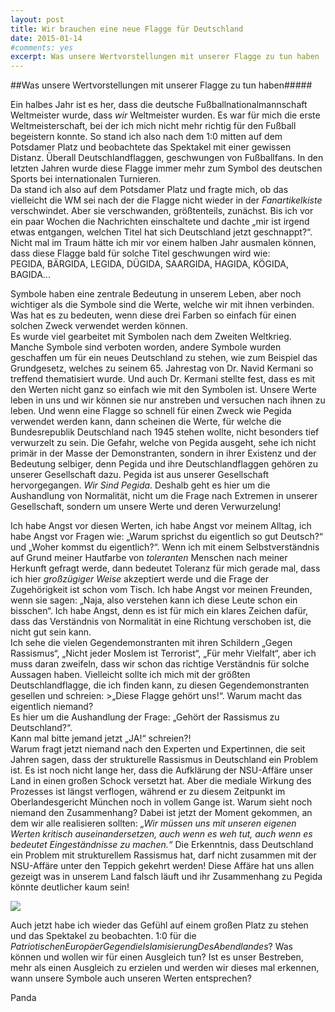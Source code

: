 ```yaml
---
layout: post
title: Wir brauchen eine neue Flagge für Deutschland
date: 2015-01-14
#comments: yes
excerpt: Was unsere Wertvorstellungen mit unserer Flagge zu tun haben
---
```


##Was unsere Wertvorstellungen mit unserer Flagge zu tun haben#####

  
Ein halbes Jahr ist es her, dass die deutsche Fußballnationalmannschaft Weltmeister wurde, dass *wir* Weltmeister wurden. Es war für mich die erste Weltmeisterschaft, bei der ich mich nicht mehr richtig für den Fußball begeistern konnte. So stand ich also nach dem 1:0 mitten auf dem Potsdamer Platz und beobachtete das Spektakel mit einer gewissen Distanz. Überall Deutschlandflaggen, geschwungen von Fußballfans. In den letzten Jahren wurde diese Flagge immer mehr zum Symbol des deutschen Sports bei internationalen Turnieren.  
Da stand ich also auf dem Potsdamer Platz und fragte mich, ob das vielleicht die WM sei nach der die Flagge nicht wieder in der *Fanartikelkiste* verschwindet. Aber sie verschwanden, größtenteils, zunächst. Bis ich vor ein paar Wochen die Nachrichten einschaltete und dachte „mir ist irgend etwas entgangen, welchen Titel hat sich Deutschland jetzt geschnappt?“. Nicht mal im Traum hätte ich mir vor einem halben Jahr ausmalen können, dass diese Flagge bald für solche Titel geschwungen wird wie:  
PEGIDA, BÄRGIDA, LEGIDA, DÜGIDA, SAARGIDA, HAGIDA, KÖGIDA, BAGIDA...
  
Symbole haben eine zentrale Bedeutung in unserem Leben, aber noch wichtiger als die Symbole sind die Werte, welche wir mit ihnen verbinden. Was hat es zu bedeuten, wenn diese drei Farben so einfach für einen solchen Zweck verwendet werden können.  
Es wurde viel gearbeitet mit Symbolen nach dem Zweiten Weltkrieg. Manche Symbole sind verboten worden,  andere Symbole wurden geschaffen um für ein neues Deutschland zu stehen, wie zum Beispiel das Grundgesetz, welches zu seinem 65. Jahrestag von Dr. Navid Kermani so treffend thematisiert wurde. Und auch Dr. Kermani stellte fest, dass es mit den Werten nicht ganz so einfach wie mit den Symbolen ist. Unsere Werte leben in uns und wir können sie nur anstreben und versuchen nach ihnen zu leben. Und wenn eine Flagge so schnell für einen Zweck wie Pegida verwendet werden kann, dann scheinen die Werte, für welche die Bundesrepublik Deutschland nach 1945 stehen wollte, nicht besonders tief verwurzelt zu sein. Die Gefahr, welche von Pegida ausgeht, sehe ich nicht primär in der Masse der Demonstranten, sondern in ihrer Existenz und der Bedeutung selbiger, denn Pegida und ihre Deutschlandflaggen gehören zu unserer Gesellschaft dazu. Pegida ist aus unserer Gesellschaft hervorgegangen. *Wir Sind Pegida*. Deshalb geht es hier um die Aushandlung von Normalität, nicht um die Frage nach Extremen in unserer Gesellschaft, sondern um unsere Werte und deren Verwurzelung!
                                                                                                            
Ich habe Angst vor diesen Werten, ich habe Angst vor meinem Alltag, ich habe Angst vor Fragen wie: „Warum sprichst du eigentlich so gut Deutsch?“ und „Woher kommst du eigentlich?“.  Wenn ich mit einem Selbstverständnis auf Grund meiner Hautfarbe von *toleranten* Menschen nach meiner Herkunft gefragt werde, dann bedeutet Toleranz für mich gerade mal, dass ich hier *großzügiger Weise* akzeptiert werde und die Frage der Zugehörigkeit ist schon vom Tisch. Ich habe Angst vor meinen Freunden, wenn sie sagen: „Naja, also verstehen kann ich diese Leute schon ein bisschen“. Ich habe Angst, denn es ist für mich ein klares Zeichen dafür, dass das Verständnis von Normalität in eine Richtung verschoben ist, die nicht gut sein kann.  
Ich sehe die vielen Gegendemonstranten mit ihren Schildern „Gegen Rassismus“, „Nicht jeder Moslem ist Terrorist“, „Für mehr Vielfalt“, aber ich muss daran zweifeln, dass wir schon das richtige Verständnis für solche Aussagen haben. Vielleicht sollte ich mich mit der größten Deutschlandflagge, die ich finden kann, zu diesen Gegendemonstranten gesellen und schreien: >„Diese Flagge gehört uns!“. Warum macht das eigentlich niemand?  
Es hier um die Aushandlung der Frage: „Gehört der Rassismus zu Deutschland?“.  
Kann mal bitte jemand jetzt „JA!“ schreien?!  
Warum fragt jetzt niemand nach den Experten und Expertinnen, die seit Jahren sagen, dass der strukturelle Rassismus in Deutschland ein Problem ist. Es ist noch nicht lange her, dass die Aufklärung der NSU-Affäre unser Land in einen großen Schock versetzt hat. Aber die mediale Wirkung des Prozesses ist längst verflogen, während er zu diesem Zeitpunkt im Oberlandesgericht München noch in vollem Gange ist. Warum sieht noch niemand den Zusammenhang? Dabei ist jetzt der Moment gekommen, an dem wir alle realisieren sollten: *„Wir müssen uns mit unseren eigenen Werten kritisch auseinandersetzen, auch wenn es weh tut, auch wenn es bedeutet Eingeständnisse zu machen.“* Die Erkenntnis, dass Deutschland ein Problem mit strukturellem Rassismus hat, darf nicht zusammen mit der NSU-Affäre unter den Teppich gekehrt werden! Diese Affäre hat uns allen gezeigt was in unserem Land falsch läuft und ihr Zusammenhang zu Pegida könnte deutlicher kaum sein!
                                                                                          
![](https://dl-web.dropbox.com/get/neuer%20ordner/Kopfkompost/20141230_094002.jpg?_subject_uid=222453539&w=AAAs5X3fuTvXxfGUEutgrof-qhFBjm8gec27CKi2e2j3mA)
                                                                                         
Auch jetzt habe ich wieder das Gefühl auf einem großen Platz zu stehen und das Spektakel zu beobachten. 1:0 für die *PatriotischenEuropäerGegendieIslamisierungDesAbendlandes*? Was können und wollen wir für einen Ausgleich tun? Ist es unser Bestreben, mehr als einen Ausgleich zu erzielen und werden wir dieses mal erkennen, wann unsere Symbole auch unseren Werten entsprechen?
                                                                                           
Panda